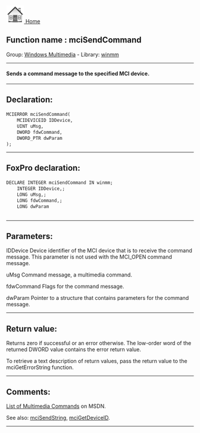 [<img src="../../images/home.png"> Home ](https://github.com/VFPX/Win32API)  

## Function name : mciSendCommand
Group: [Windows Multimedia](../../functions_group.md#Windows_Multimedia)  -  Library: [winmm](../../Libraries.md#winmm)  
***  


#### Sends a command message to the specified MCI device.
***  


## Declaration:
```foxpro  
MCIERROR mciSendCommand(
	MCIDEVICEID IDDevice,
	UINT uMsg,
	DWORD fdwCommand,
	DWORD_PTR dwParam
);  
```  
***  


## FoxPro declaration:
```foxpro  
DECLARE INTEGER mciSendCommand IN winmm;
	INTEGER IDDevice,;
	LONG uMsg,;
	LONG fdwCommand,;
	LONG dwParam
  
```  
***  


## Parameters:
IDDevice
Device identifier of the MCI device that is to receive the command message. This parameter is not used with the MCI_OPEN command message.

uMsg
Command message, a multimedia command.

fdwCommand
Flags for the command message.

dwParam
Pointer to a structure that contains parameters for the command message.  
***  


## Return value:
Returns zero if successful or an error otherwise.  The low-order word of the returned DWORD value contains the error return value.

To retrieve a text description of return values, pass the return value to the mciGetErrorString function.  
***  


## Comments:
<a href="http://msdn.microsoft.com/en-us/library/dd743571(VS.85).aspx">List of Multimedia Commands</a> on MSDN.  
  
See also: [mciSendString](../winmm/mciSendString.md), [mciGetDeviceID](../winmm/mciGetDeviceID.md).  
  
***  

